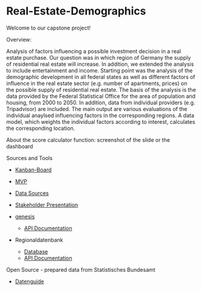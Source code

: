 # Real-Estate-Demographics

Welcome to our capstone project!  

Overview: 

Analysis of factors influencing a possible investment decision in a real estate purchase. Our question was in which region of Germany the supply of residential real estate will increase. In addition, we extended the analysis to include entertainment and income.
Starting point was the analysis of the demographic development in all federal states as well as different factors of influence in the real estate sector (e.g. number of apartments, prices) on the possible supply of residential real estate.
The basis of the analysis is the data provided by the Federal Statistical Office for the area of population and housing, from 2000 to 2050. In addition, data from individual providers (e.g. Tripadvisor) are included.
The main output are various evaluations of the individual anaylsed influencing factors in the corresponding regions. A data model, which weights the individual factors according to interest, calculates the corresponding location.

About the score calculator function:
screenshot of the slide or the dashboard

Sources and Tools

* [Kanban-Board](https://miro.com/app/board/uXjVOzj4vXk=/?userEmail=deming.cheung@outlook.com&track=true&utm_source=notification&utm_medium=email&utm_campaign=add-to-team-and-board&utm_content=go-to-board&invite_link_id=824995705973)  

* [MVP](https://miro.com/app/board/uXjVOzOpuN4=/)  

* [Data Sources](https://docs.google.com/spreadsheets/d/1CCJFOJi3ZScCt8BZwK8xA_fqC1bCAsB3bcCP4lncxOA/edit#gid=0)  

* [Stakeholder Presentation](https://docs.google.com/presentation/d/1kREDLAWqnXOzMYnnlQCyfycUMn3G9qslpF6I2G-3iX8/edit#slide=id.g12ced5afda5_0_0)


* [genesis](https://www-genesis.destatis.de/genesis/online?operation=previous&levelindex=0&step=0&titel=&levelid=1652949290654&acceptscookies=false)
  * [API Documentation](https://www-genesis.destatis.de/genesis/misc/GENESIS-Webservices_Einfuehrung.pdf)  

* Regionaldatenbank
  * [Database](https://www.regionalstatistik.de/genesis/online/) 
  * [API Documentation](https://www.regionalstatistik.de/genesis/misc/Deep-Links_REG.pdf) 

Open Source - prepared data from Statistisches Bundesamt
* [Datenguide](https://datengui.de/)
